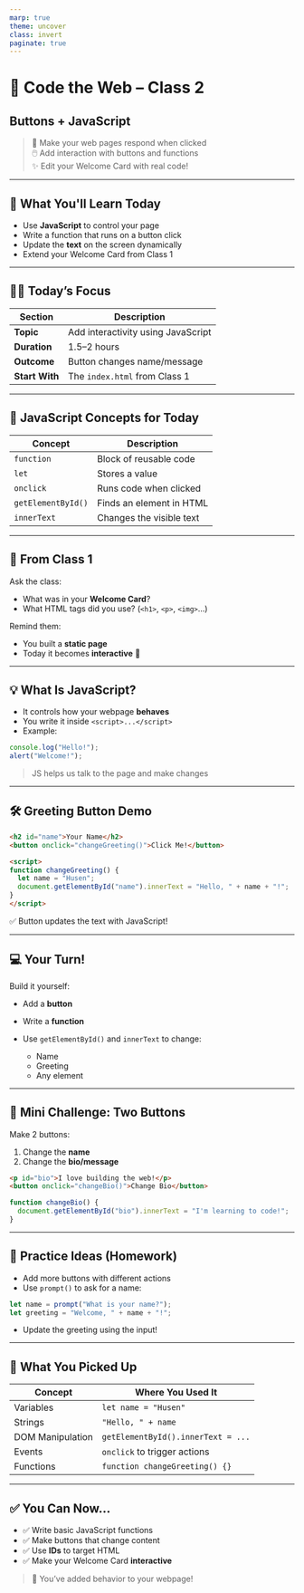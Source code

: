 ```yaml
---
marp: true
theme: uncover
class: invert
paginate: true
---
```


# 🏫 Code the Web – Class 2  
## Buttons + JavaScript

> 🎯 Make your web pages respond when clicked  
> 🖱️ Add interaction with buttons and functions  
> ✨ Edit your Welcome Card with real code!

---

## 🎯 What You'll Learn Today

- Use **JavaScript** to control your page  
- Write a function that runs on a button click  
- Update the **text** on the screen dynamically  
- Extend your Welcome Card from Class 1

---

## 🧑‍🏫 Today’s Focus

| Section        | Description                        |
| -------------- | ---------------------------------- |
| **Topic**      | Add interactivity using JavaScript |
| **Duration**   | 1.5–2 hours                        |
| **Outcome**    | Button changes name/message        |
| **Start With** | The `index.html` from Class 1      |

---

## 📖 JavaScript Concepts for Today

| Concept            | Description                              |
| ------------------ | ---------------------------------------- |
| `function`         | Block of reusable code                   |
| `let`              | Stores a value                           |
| `onclick`          | Runs code when clicked                   |
| `getElementById()` | Finds an element in HTML                 |
| `innerText`        | Changes the visible text                 |

---

## 🔁 From Class 1

Ask the class:

- What was in your **Welcome Card**?
- What HTML tags did you use? (`<h1>`, `<p>`, `<img>`...)

Remind them:

- You built a **static page**  
- Today it becomes **interactive** 🔄

---

## 💡 What Is JavaScript?

- It controls how your webpage **behaves**
- You write it inside `<script>...</script>`
- Example:

```js
console.log("Hello!");
alert("Welcome!");
````

> JS helps us talk to the page and make changes

---

## 🛠️ Greeting Button Demo

```html
<h2 id="name">Your Name</h2>
<button onclick="changeGreeting()">Click Me!</button>

<script>
function changeGreeting() {
  let name = "Husen";
  document.getElementById("name").innerText = "Hello, " + name + "!";
}
</script>
```

✅ Button updates the text with JavaScript!

---

## 💻 Your Turn!

Build it yourself:

* Add a **button**
* Write a **function**
* Use `getElementById()` and `innerText` to change:

  * Name
  * Greeting
  * Any element

---

## 🧪 Mini Challenge: Two Buttons

Make 2 buttons:

1. Change the **name**
2. Change the **bio/message**

```html
<p id="bio">I love building the web!</p>
<button onclick="changeBio()">Change Bio</button>
```

```js
function changeBio() {
  document.getElementById("bio").innerText = "I'm learning to code!";
}
```

---

## 📝 Practice Ideas (Homework)

* Add more buttons with different actions
* Use `prompt()` to ask for a name:

```js
let name = prompt("What is your name?");
let greeting = "Welcome, " + name + "!";
```

* Update the greeting using the input!

---

## 🧠 What You Picked Up

| Concept          | Where You Used It                  |
| ---------------- | ---------------------------------- |
| Variables        | `let name = "Husen"`               |
| Strings          | `"Hello, " + name`                 |
| DOM Manipulation | `getElementById().innerText = ...` |
| Events           | `onclick` to trigger actions       |
| Functions        | `function changeGreeting() {}`     |

---

## ✅ You Can Now\...

* ✅ Write basic JavaScript functions
* ✅ Make buttons that change content
* ✅ Use **IDs** to target HTML
* ✅ Make your Welcome Card **interactive**

> 🎉 You’ve added behavior to your webpage!


